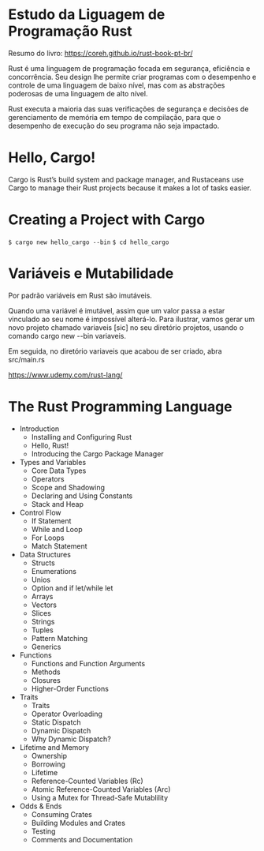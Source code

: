 # Estudo da Liguagem de Programação Rust
Resumo do livro: https://coreh.github.io/rust-book-pt-br/

Rust é uma linguagem de programação focada em segurança, eficiência e concorrência. Seu design lhe permite criar programas com o desempenho e controle de uma linguagem de baixo nível, mas com as abstrações poderosas de uma linguagem de alto nível.

Rust executa a maioria das suas verificações de segurança e decisões de gerenciamento de memória em tempo de compilação, para que o desempenho de execução do seu programa não seja impactado.

# Hello, Cargo!

Cargo is Rust’s build system and package manager, and Rustaceans use Cargo to manage their Rust projects because it makes a lot of tasks easier.

# Creating a Project with Cargo

`$ cargo new hello_cargo --bin`
`$ cd hello_cargo`

# Variáveis e Mutabilidade

Por padrão variáveis em Rust são imutáveis.

Quando uma variável é imutável, assim que um valor passa a estar vinculado ao seu nome é impossível alterá-lo. Para ilustrar, vamos gerar um novo projeto chamado variaveis [sic] no seu diretório projetos, usando o comando cargo new --bin variaveis.

Em seguida, no diretório variaveis que acabou de ser criado, abra src/main.rs 

https://www.udemy.com/rust-lang/

# The Rust Programming Language 

* Introduction
  * Installing and Configuring Rust
  * Hello, Rust!
  * Introducing the Cargo Package Manager
* Types and Variables
  * Core Data Types
  * Operators
  * Scope and Shadowing
  * Declaring and Using Constants
  * Stack and Heap
* Control Flow
  * If Statement
  * While and Loop
  * For Loops
  * Match Statement
* Data Structures
  * Structs
  * Enumerations
  * Unios
  * Option<T> and if let/while let
  * Arrays
  * Vectors
  * Slices
  * Strings
  * Tuples
  * Pattern Matching
  * Generics
* Functions
  * Functions and Function Arguments
  * Methods
  * Closures
  * Higher-Order Functions
* Traits
  * Traits
  * Operator Overloading
  * Static Dispatch
  * Dynamic Dispatch
  * Why Dynamic Dispatch?
* Lifetime and Memory
  * Ownership
  * Borrowing
  * Lifetime
  * Reference-Counted Variables (Rc)
  * Atomic Reference-Counted Variables (Arc)
  * Using a Mutex for Thread-Safe Mutablility
* Odds & Ends
  * Consuming Crates
  * Building Modules and Crates
  * Testing
  * Comments and Documentation
